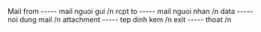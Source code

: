 Mail from   -----  mail nguoi gui /n
rcpt to     -----  mail nguoi nhan /n
data        -----  noi dung mail /n
attachment  -----  tep dinh kem /n
exit        -----  thoat /n
